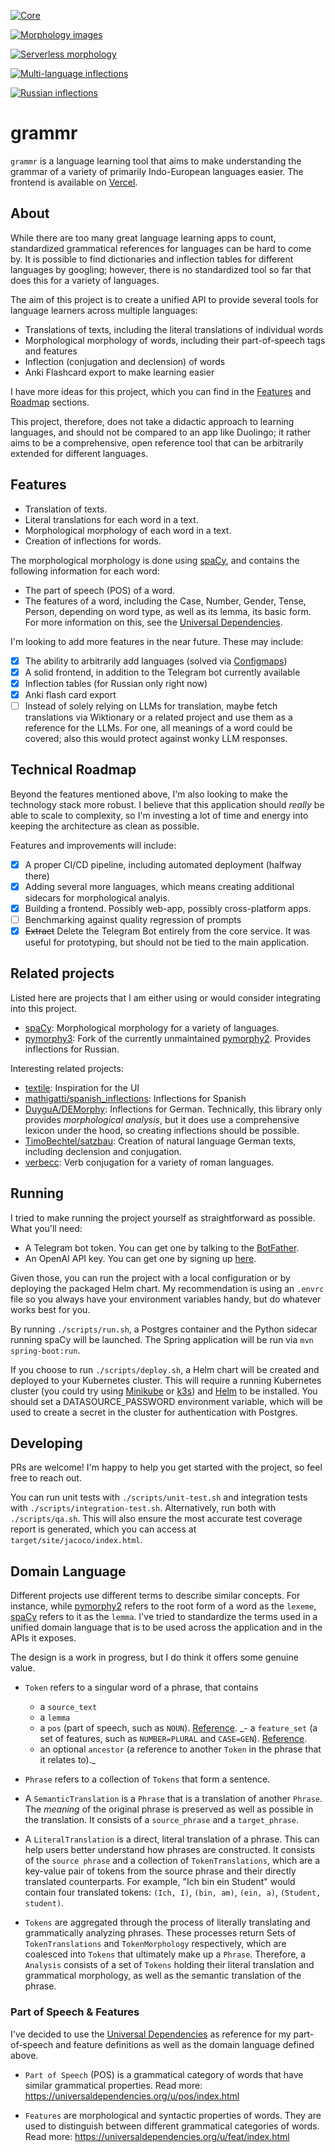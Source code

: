 [![Core](https://github.com/twaslowski/grammr/actions/workflows/deploy_core.yml/badge.svg)](https://github.com/twaslowski/grammr/actions/workflows/deploy_core.yml)

[![Morphology images](https://github.com/twaslowski/grammr/actions/workflows/deploy_morphology.yaml/badge.svg)](https://github.com/twaslowski/grammr/actions/workflows/deploy_multi_inflection.yaml)

[![Serverless morphology](https://github.com/twaslowski/grammr/actions/workflows/deploy_morphology_serverless.yaml/badge.svg)](https://github.com/twaslowski/grammr/actions/workflows/deploy_morphology_serverless.yaml)

[![Multi-language inflections](https://github.com/twaslowski/grammr/actions/workflows/deploy_multi_inflection.yaml/badge.svg)](https://github.com/twaslowski/grammr/actions/workflows/deploy_morphology.yaml)

[![Russian inflections](https://github.com/twaslowski/grammr/actions/workflows/deploy_inflection_ru.yaml/badge.svg)](https://github.com/twaslowski/grammr/actions/workflows/deploy_inflection_ru.yaml)

# grammr

`grammr` is a language learning tool that aims to make understanding the grammar of a variety
of primarily Indo-European languages easier. The frontend is available on
[Vercel](https://grmmr.vercel.app/).

## About

While there are too many great language learning apps to count, standardized grammatical references
for languages can be hard to come by. It is possible to find dictionaries and inflection tables for
different languages by googling; however, there is no standardized tool so far that does this
for a variety of languages.

The aim of this project is to create a unified API to provide several tools for language learners
across multiple languages:

- Translations of texts, including the literal translations of individual words
- Morphological morphology of words, including their part-of-speech tags and features
- Inflection (conjugation and declension) of words
- Anki Flashcard export to make learning easier

I have more ideas for this project, which you can find in the [Features](#Features) and
[Roadmap](#Roadmap) sections.

This project, therefore, does not take a didactic approach to learning languages, and should
not be compared to an app like Duolingo; it rather aims to be a comprehensive, open reference
tool that can be arbitrarily extended for different languages.

## Features

- Translation of texts.
- Literal translations for each word in a text.
- Morphological morphology of each word in a text.
- Creation of inflections for words.

The morphological morphology is done using [spaCy](https://spacy.io/), and contains the following information for each word:

- The part of speech (POS) of a word.
- The features of a word, including the Case, Number, Gender, Tense, Person, depending on word type,
as well as its lemma, its basic form.
For more information on this, see the [Universal Dependencies](https://universaldependencies.org/u/feat/index.html).

I'm looking to add more features in the near future. These may include:

- [x] The ability to arbitrarily add languages (solved via [Configmaps](https://github.com/twaslowski/grammr/commit/889284f0#diff-782f304121c40d11b8bcd8db123db62a7a8192bbcc8b8098cf07064774cc7c24))
- [x] A solid frontend, in addition to the Telegram bot currently available
- [x] Inflection tables (for Russian only right now)
- [x] Anki flash card export
- [ ] Instead of solely relying on LLMs for translation, maybe fetch translations via Wiktionary
or a related project and use them as a reference for the LLMs. For one, all meanings of a word
could be covered; also this would protect against wonky LLM responses.

## Technical Roadmap

Beyond the features mentioned above, I'm also looking to make the technology stack more robust.
I believe that this application should _really_ be able to scale to complexity, so I'm investing
a lot of time and energy into keeping the architecture as clean as possible.

Features and improvements will include:

- [x] A proper CI/CD pipeline, including automated deployment (halfway there)
- [x] Adding several more languages, which means creating additional sidecars for morphological
analyis.
- [x] Building a frontend. Possibly web-app, possibly cross-platform apps.
- [ ] Benchmarking against quality regression of prompts
- [x] ~~Extract~~ Delete the Telegram Bot entirely from the core service. It was useful for prototyping, but
should not be tied to the main application.

## Related projects

Listed here are projects that I am either using or would consider integrating into this project.

- [spaCy](https://spacy.io/): Morphological morphology for a variety of languages.
- [pymorphy3](https://github.com/no-plagiarism/pymorphy3): Fork of the currently unmaintained [pymorphy2](https://github.com/pymorphy2/pymorphy2).
Provides inflections for Russian.

Interesting related projects:

- [textile](https://github.com/SalahEddineGhamri/textile): Inspiration for the UI
- [mathigatti/spanish_inflections](https://github.com/mathigatti/spanish_inflections?tab=readme-ov-file): Inflections for Spanish
- [DuyguA/DEMorphy](https://github.com/DuyguA/DEMorphy): Inflections for German. Technically, this library
only provides _morphological analysis_, but it does use a comprehensive lexicon under the hood,
so creating inflections should be possible.
- [TimoBechtel/satzbau](https://github.com/TimoBechtel/satzbau): Creation of natural language German texts, including declension and conjugation.
- [verbecc](https://github.com/bretttolbert/verbecc): Verb conjugation for a variety of roman languages.

## Running

I tried to make running the project yourself as straightforward as possible. What you'll need:

- A Telegram bot token. You can get one by talking to the [BotFather](https://t.me/botfather).
- An OpenAI API key. You can get one by signing up [here](https://platform.openai.com/signup).

Given those, you can run the project with a local configuration or by deploying the packaged
Helm chart. My recommendation is using an `.envrc` file so you always have your environment variables
handy, but do whatever works best for you.

By running `./scripts/run.sh`, a Postgres container and the Python sidecar running spaCy will be
launched. The Spring application will be run via `mvn spring-boot:run`.

If you choose to run `./scripts/deploy.sh`, a Helm chart will be created and deployed to your
Kubernetes cluster. This will require a running Kubernetes cluster (you could try using
[Minikube](https://minikube.sigs.k8s.io/docs/) or [k3s](https://k3s.io/)) and
[Helm](https://helm.sh/) to be installed. You should set a DATASOURCE_PASSWORD environment variable,
which will be used to create a secret in the cluster for authentication with Postgres.

## Developing

PRs are welcome! I'm happy to help you get started with the project, so feel free to reach out.

You can run unit tests with `./scripts/unit-test.sh` and integration tests with `./scripts/integration-test.sh`.
Alternatively, run both with `./scripts/qa.sh`. This will also ensure the most accurate test coverage
report is generated, which you can access at `target/site/jacoco/index.html`.

## Domain Language

Different projects use different terms to describe similar concepts. For instance, while
[pymorphy2](https://github.com/pymorphy2/pymorphy2) refers to the root form of a word as the `lexeme`,
[spaCy](https://spacy.io/) refers to it as the `lemma`. I've tried to standardize the terms used in
a unified domain language that is to be used across the application and in the APIs it exposes.

The design is a work in progress, but I do think it offers some genuine value.

- `Token` refers to a singular word of a phrase, that contains
  - a `source_text`
  - a `lemma`
  - a `pos` (part of speech, such as `NOUN`). [Reference](https://universaldependencies.org/u/pos/index.html).
  _- a `feature_set` (a set of features, such as `NUMBER=PLURAL` and `CASE=GEN`). [Reference](https://universaldependencies.org/u/feat/index.html).
  - an optional `ancestor` (a reference to another `Token` in the phrase that it relates to)._

- `Phrase` refers to a collection of `Tokens` that form a sentence.

- A `SemanticTranslation` is a `Phrase` that is a translation of another `Phrase`. The _meaning_
of the original phrase is preserved as well as possible in the translation.
It consists of a `source_phrase` and a `target_phrase`.

- A `LiteralTranslation` is a direct, literal translation of a phrase. This can help users better
understand how phrases are constructed. It consists of the `source phrase` and a collection of
`TokenTranslations`, which are a key-value pair of tokens from the source phrase and their
directly translated counterparts. For example, "Ich bin ein Student" would contain four translated
tokens: `(Ich, I)`, `(bin, am)`, `(ein, a)`, `(Student, student)`.

- `Tokens` are aggregated through the process of literally translating and grammatically analyzing
phrases. These processes return Sets of `TokenTranslations` and `TokenMorphology` respectively,
which are coalesced into `Tokens` that ultimately make up a `Phrase`.
Therefore, a `Analysis` consists of a set of `Tokens` holding their literal translation
and grammatical morphology, as well as the semantic translation of the phrase.

### Part of Speech & Features

I've decided to use the [Universal Dependencies](https://universaldependencies.org/) as reference
for my part-of-speech and feature definitions as well as the domain language defined above.

- `Part of Speech` (POS) is a grammatical category of words that have similar grammatical properties.
Read more: https://universaldependencies.org/u/pos/index.html

- `Features` are morphological and syntactic properties of words. They are used to distinguish
between different grammatical categories of words. Read more: https://universaldependencies.org/u/feat/index.html
